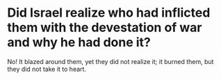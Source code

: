 # Did Israel realize who had inflicted them with the devestation of war and why he had done it?

No! It blazed around them, yet they did not realize it; it burned them, but they did not take it to heart.
